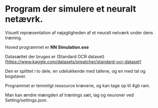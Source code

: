 # Program der simulere et neuralt netævrk.

Visuelt repræsentation af nøjagtigheden af et neuralt netværk under dens træning.

Hoved programmet er **NN Simulation.exe**

Datasættet der bruges er (Standard OCR dataset)[https://www.kaggle.com/datasets/preatcher/standard-ocr-dataset]

Den er splittet i to dele, en udelukkende med tallene, og en med tal og bogstaver.

Programmet er temmligt ressource krævene, og kan tage op til 4gb ram.

Man kan ændre mængden af trænings sæt, lag og neuroner ved Setting/settings.json.

